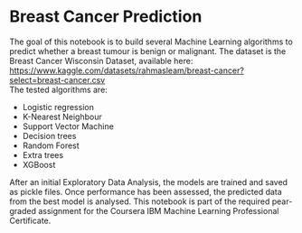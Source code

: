 # Breast Cancer Prediction
The goal of this notebook is to build several Machine Learning algorithms to predict whether a breast tumour is benign or malignant.
The dataset is the Breast Cancer Wisconsin Dataset, available here: https://www.kaggle.com/datasets/rahmasleam/breast-cancer?select=breast-cancer.csv \
The tested algorithms are:
- Logistic regression
- K-Nearest Neighbour
- Support Vector Machine
- Decision trees
- Random Forest
- Extra trees
- XGBoost

After an initial Exploratory Data Analysis, the models are trained and saved as pickle files. Once performance has been assessed, the predicted data from the best model is analysed.
This notebook is part of the required pear-graded assignment for the Coursera IBM Machine Learning Professional Certificate.

